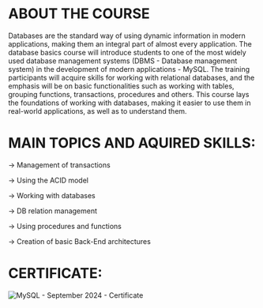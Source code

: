 # ABOUT THE COURSE
Databases are the standard way of using dynamic information in modern applications, making them an integral part of almost every application.
The database basics course will introduce students to one of the most widely used database management systems (DBMS - Database management system) in the development of modern applications - MySQL.
The training participants will acquire skills for working with relational databases, and the emphasis will be on basic functionalities such as working with tables, grouping functions, transactions, procedures and others. This course lays the foundations of working with databases, making it easier to use them in real-world applications, as well as to understand them.

# MAIN TOPICS AND AQUIRED SKILLS:

 -> Management of transactions

 -> Using the ACID model

 -> Working with databases

 -> DB relation management

 -> Using procedures and functions

 -> Creation of basic Back-End architectures

# CERTIFICATE:
![MySQL - September 2024 - Certificate](https://github.com/user-attachments/assets/a2423dc0-1510-485d-b2c4-c200bdf09deb)

